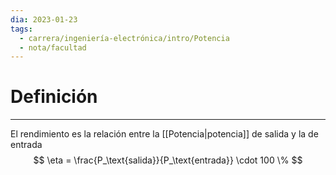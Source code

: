```yaml
---
dia: 2023-01-23
tags:
  - carrera/ingeniería-electrónica/intro/Potencia
  - nota/facultad
---
```

# Definición
---
El rendimiento es la relación entre la [[Potencia|potencia]] de salida y la de entrada
$$ \eta = \frac{P_\text{salida}}{P_\text{entrada}} \cdot 100 \% $$

